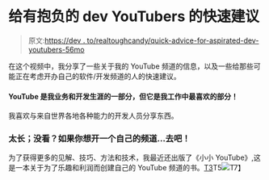 # 给有抱负的 dev YouTubers 的快速建议

> 原文:[https://dev . to/realtoughcandy/quick-advice-for-aspirated-dev-youtubers-56mo](https://dev.to/realtoughcandy/quick-advice-for-aspiring-dev-youtubers-56mo)

在这个视频中，我分享了一些关于我的 YouTube 频道的信息，以及一些给那些可能正在考虑开办自己的软件/开发频道的人的快速建议。

#### YouTube 是我业务和开发生涯的一部分，但它是我工作中最喜欢的部分！

我喜欢与来自世界各地各种能力的开发人员分享东西。

### [](#too-long-didnt-watch-if-youre-thinking-about-starting-your-own-channelgo-for-it)太长；没看？如果你想开一个自己的频道...去吧！

为了获得更多的见解、技巧、方法和技术，我最近还出版了《小小 YouTube》,这是一本关于为了乐趣和利润而创建自己的 YouTube 频道的书。[T3](https://www.amazon.com/Tiny-YouTube-ultimate-starting-growing-ebook/dp/B07T17F6YX/ref=as_li_ss_il?keywords=tiny+youtube&qid=1567239236&s=gateway&sr=8-1&linkCode=li2&tag=365blottochal-20&linkId=cef29d90a3f79bbb0e64b5e92fa1ff1e&language=en_US)T5![](../Images/a4b062275d8ccbb204092af9a5154029.png)T7】